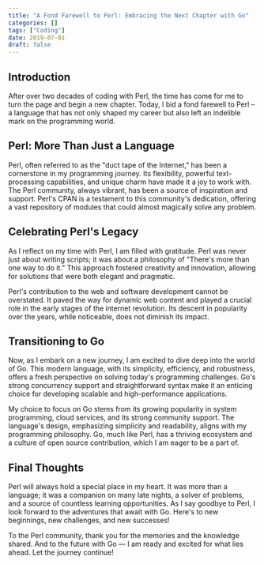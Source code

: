 ```yaml
---
title: "A Fond Farewell to Perl: Embracing the Next Chapter with Go"
categories: []
tags: ["Coding"]
date: 2019-07-01
draft: false
---
```


## Introduction
After over two decades of coding with Perl, the time has come for me to turn the page and begin a new chapter. Today, I bid a fond farewell to Perl – a language that has not only shaped my career but also left an indelible mark on the programming world.

## Perl: More Than Just a Language
Perl, often referred to as the "duct tape of the Internet," has been a cornerstone in my programming journey. Its flexibility, powerful text-processing capabilities, and unique charm have made it a joy to work with. The Perl community, always vibrant, has been a source of inspiration and support. Perl's CPAN is a testament to this community's dedication, offering a vast repository of modules that could almost magically solve any problem.

## Celebrating Perl's Legacy
As I reflect on my time with Perl, I am filled with gratitude. Perl was never just about writing scripts; it was about a philosophy of "There's more than one way to do it." This approach fostered creativity and innovation, allowing for solutions that were both elegant and pragmatic.

Perl's contribution to the web and software development cannot be overstated. It paved the way for dynamic web content and played a crucial role in the early stages of the internet revolution. Its descent in popularity over the years, while noticeable, does not diminish its impact.

## Transitioning to Go
Now, as I embark on a new journey, I am excited to dive deep into the world of Go. This modern language, with its simplicity, efficiency, and robustness, offers a fresh perspective on solving today's programming challenges. Go's strong concurrency support and straightforward syntax make it an enticing choice for developing scalable and high-performance applications.

My choice to focus on Go stems from its growing popularity in system programming, cloud services, and its strong community support. The language's design, emphasizing simplicity and readability, aligns with my programming philosophy. Go, much like Perl, has a thriving ecosystem and a culture of open source contribution, which I am eager to be a part of.

## Final Thoughts
Perl will always hold a special place in my heart. It was more than a language; it was a companion on many late nights, a solver of problems, and a source of countless learning opportunities. As I say goodbye to Perl, I look forward to the adventures that await with Go. Here's to new beginnings, new challenges, and new successes!

To the Perl community, thank you for the memories and the knowledge shared. And to the future with Go — I am ready and excited for what lies ahead. Let the journey continue!

